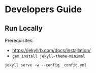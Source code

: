 # Developers Guide

## Run Locally

Prerequisites: 

* https://jekyllrb.com/docs/installation/
* `gem install jekyll-theme-minimal`


```
jekyll serve -w --config _config.yml
```